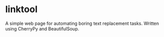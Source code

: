# linktool

A simple web page for automating boring text replacement tasks.
Written using CherryPy and BeautifulSoup.
